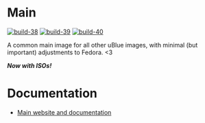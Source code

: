 # Main

[![build-38](https://github.com/ublue-os/main/actions/workflows/build-38.yml/badge.svg)](https://github.com/ublue-os/main/actions/workflows/build-38.yml) [![build-39](https://github.com/ublue-os/main/actions/workflows/build-39.yml/badge.svg)](https://github.com/ublue-os/main/actions/workflows/build-39.yml) [![build-40](https://github.com/ublue-os/main/actions/workflows/build-40.yml/badge.svg)](https://github.com/ublue-os/main/actions/workflows/build-40.yml)

A common main image for all other uBlue images, with minimal (but important) adjustments to Fedora. <3  

**_Now with ISOs!_**
# Documentation

- [Main website and documentation](https://universal-blue.org)
